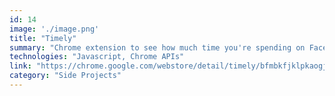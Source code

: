 ```yaml
---
id: 14
image: './image.png'
title: "Timely"
summary: "Chrome extension to see how much time you're spending on Facebook in real-time."
technologies: "Javascript, Chrome APIs"
link: "https://chrome.google.com/webstore/detail/timely/bfmbkfjklpkaogjlmcengklnloplijal?hl=es"
category: "Side Projects"
---
```

